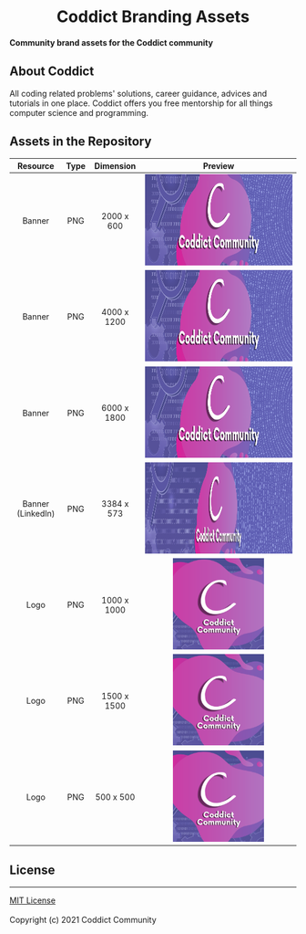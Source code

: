 <h1 align="center">Coddict Branding Assets</h1>

#### Community brand assets for the Coddict community

## About Coddict

All coding related problems' solutions, career guidance, advices and tutorials in one place. Coddict offers you free mentorship for all things computer science and programming.

## Assets in the Repository

| Resource |    Type   |  Dimension  | Preview |
| :------: | :-------: | :---------: | :-----: |
| Banner   | PNG       | 2000 x 600  | <a href="assets/Banner/2000 x 600.png"><img src="assets/Banner/2000 x 600.png" height="160px" /></a> |
| Banner   | PNG       | 4000 x 1200 | <a href="assets/Banner/4000 x 1200.png"><img src="assets/Banner/4000 x 1200.png" height="160px" /></a> |
| Banner   | PNG       | 6000 x 1800 | <a href="assets/Banner/6000 x 1800.png"><img src="assets/Banner/6000 x 1800.png" height="160px" /></a> |
| Banner (LinkedIn) | PNG       | 3384 x 573 | <a href="assets/Banner/LinkedIn Banner.png"><img src="assets/Banner/LinkedIn Banner.png" height="160px" /></a> |
| Logo   | PNG       | 1000 x 1000 | <a href="assets/Logo/1000.png"><img src="assets/Logo/1000.png" height="160px" /></a> |
| Logo   | PNG       | 1500 x 1500 | <a href="assets/Logo/1500.png"><img src="assets/Logo/1500.png" height="160px" /></a> |
| Logo   | PNG       | 500 x 500 | <a href="assets/Logo/500.png"><img src="assets/Logo/500.png" height="160px" /></a> |

## License
---
[MIT License](LICENSE) <br><br> Copyright (c) 2021 Coddict Community
